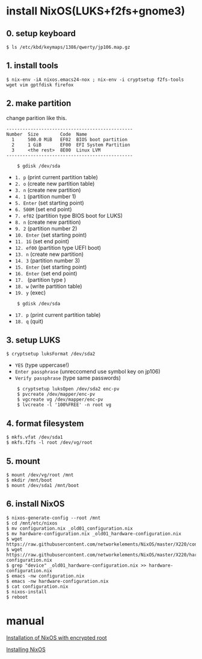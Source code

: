 # install NixOS(LUKS+f2fs+gnome3)
## 0. setup keyboard
    $ ls /etc/kbd/keymaps/1386/qwerty/jp106.map.gz
    
    
## 1. install tools
    $ nix-env -iA nixos.emacs24-nox ; nix-env -i cryptsetup f2fs-tools wget vim gptfdisk firefox  

## 2. make partition

change parition like this.
```
-----------------------------------------------
Number  Size        Code  Name
  1     500.0 MiB   EF02  BIOS boot partition
  2     1 GiB       EF00  EFI System Partition
  3     <the rest>  8E00  Linux LVM
-----------------------------------------------
```

```
    $ gdisk /dev/sda
```

- `1. p` (print current partition table)
- `2. o` (create new partition table)
- `3. n` (create new partition)
- `4. 1` (partition number 1)
- `5. Enter` (set starting point)
- `6. 500M` (set end point)
- `7. ef02` (partition type BIOS boot for LUKS)
- `8. n` (create new partition)
- `9. 2` (partition number 2)
- `10. Enter` (set starting point)
- `11. 1G` (set end point)
- `12. ef00` (partition type UEFI boot)
- `13. n` (create new partition)
- `14. 3` (partition number 3)
- `15. Enter` (set starting point)
- `16. Enter` (set end point)
- `17. ` (partition type  )
- `18. w` (write partition table)
- `19. y` (exec)

```
    $ gdisk /dev/sda
```

- `17. p` (print current partition table)
- `18. q` (quit)

## 3. setup LUKS 
    $ cryptsetup luksFormat /dev/sda2
    
- `YES` (type uppercase!)
- `Enter passphrase` (unreccomend use symbol key on jp106)
- `Verify passphrase` (type same passwords)

```
    $ cryptsetup luksOpen /dev/sda2 enc-pv
    $ pvcreate /dev/mapper/enc-pv
    $ vgcreate vg /dev/mapper/enc-pv
    $ lvcreate -l '100%FREE' -n root vg
```

## 4. format filesystem
    $ mkfs.vfat /dev/sda1
    $ mkfs.f2fs -l root /dev/vg/root

## 5. mount
    $ mount /dev/vg/root /mnt
    $ mkdir /mnt/boot
    $ mount /dev/sda1 /mnt/boot

## 6. install NixOS
    $ nixos-generate-config --root /mnt
    $ cd /mnt/etc/nixos
    $ mv configuration.nix _old01_configuration.nix
    $ mv hardware-configuration.nix _old01_hardware-configuration.nix
    $ wget https://raw.githubusercontent.com/networkelements/NixOS/master/X220/configuration.nix
    $ wget https://raw.githubusercontent.com/networkelements/NixOS/master/X220/hardware-configuration.nix
    $ grep "device" _old01_hardware-configuration.nix >> hardware-configuration.nix
    $ emacs -nw configuration.nix
    $ emacs -nw hardware-configuration.nix
    $ cat configuration.nix
    $ nixos-install
    $ reboot

manual
======
[Installation of NixOS with encrypted root](https://gist.github.com/martijnvermaat/76f2e24d0239470dd71050358b4d5134)

[Installing NixOS](https://chris-martin.org/2015/installing-nixos)
